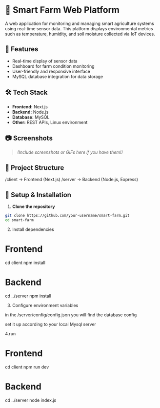 # 🌱 Smart Farm Web Platform

A web application for monitoring and managing smart agriculture systems using real-time sensor data. This platform displays environmental metrics such as temperature, humidity, and soil moisture collected via IoT devices.

## 🚀 Features

- Real-time display of sensor data
- Dashboard for farm condition monitoring
- User-friendly and responsive interface
- MySQL database integration for data storage

## 🛠️ Tech Stack

- **Frontend:** Next.js
- **Backend:** Node.js
- **Database:** MySQL
- **Other:** REST APIs, Linux environment

## 📷 Screenshots

> *(Include screenshots or GIFs here if you have them!)*

## 📂 Project Structure

/client → Frontend (Next.js)
/server → Backend (Node.js, Express)


## 🔧 Setup & Installation

1. **Clone the repository**
```bash
git clone https://github.com/your-username/smart-farm.git
cd smart-farm
```

2.  Install dependencies


# Frontend
cd client
npm install

# Backend
cd ../server
npm install


3. Configure environment variables


in the /server/config/config.json you will find the database config


set it up according to your local Mysql server

4.run

# Frontend
cd client
npm run dev

# Backend
cd ../server
node index.js



